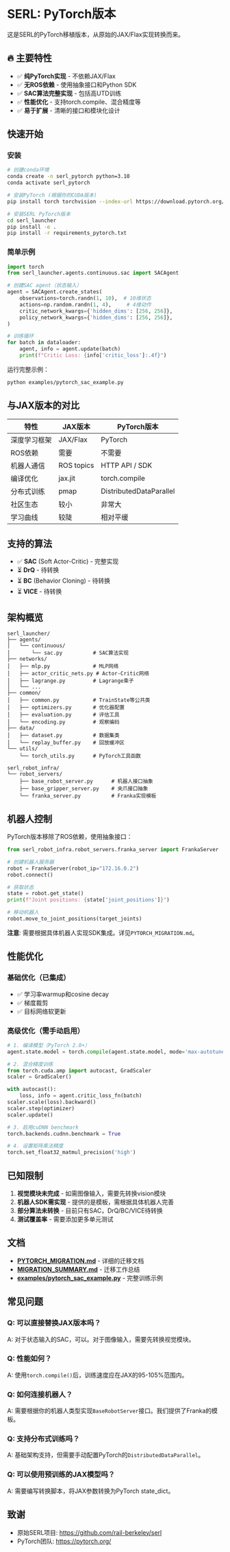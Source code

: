# SERL: PyTorch版本

这是SERL的PyTorch移植版本，从原始的JAX/Flax实现转换而来。

## 🔥 主要特性

- ✅ **纯PyTorch实现** - 不依赖JAX/Flax
- ✅ **无ROS依赖** - 使用抽象接口和Python SDK
- ✅ **SAC算法完整实现** - 包括高UTD训练
- ✅ **性能优化** - 支持torch.compile、混合精度等
- ✅ **易于扩展** - 清晰的接口和模块化设计

## 快速开始

### 安装

```bash
# 创建conda环境
conda create -n serl_pytorch python=3.10
conda activate serl_pytorch

# 安装PyTorch (根据你的CUDA版本)
pip install torch torchvision --index-url https://download.pytorch.org/whl/cu118

# 安装SERL PyTorch版本
cd serl_launcher
pip install -e .
pip install -r requirements_pytorch.txt
```

### 简单示例

```python
import torch
from serl_launcher.agents.continuous.sac import SACAgent

# 创建SAC agent（状态输入）
agent = SACAgent.create_states(
    observations=torch.randn(1, 10),  # 10维状态
    actions=np.random.randn(1, 4),     # 4维动作
    critic_network_kwargs={'hidden_dims': [256, 256]},
    policy_network_kwargs={'hidden_dims': [256, 256]},
)

# 训练循环
for batch in dataloader:
    agent, info = agent.update(batch)
    print(f"Critic Loss: {info['critic_loss']:.4f}")
```

运行完整示例：
```bash
python examples/pytorch_sac_example.py
```

## 与JAX版本的对比

| 特性 | JAX版本 | PyTorch版本 |
|------|---------|------------|
| 深度学习框架 | JAX/Flax | PyTorch |
| ROS依赖 | 需要 | 不需要 |
| 机器人通信 | ROS topics | HTTP API / SDK |
| 编译优化 | jax.jit | torch.compile |
| 分布式训练 | pmap | DistributedDataParallel |
| 社区生态 | 较小 | 非常大 |
| 学习曲线 | 较陡 | 相对平缓 |

## 支持的算法

- ✅ **SAC** (Soft Actor-Critic) - 完整实现
- ⏳ **DrQ** - 待转换
- ⏳ **BC** (Behavior Cloning) - 待转换
- ⏳ **VICE** - 待转换

## 架构概览

```
serl_launcher/
├── agents/
│   └── continuous/
│       └── sac.py          # SAC算法实现
├── networks/
│   ├── mlp.py              # MLP网络
│   ├── actor_critic_nets.py # Actor-Critic网络
│   ├── lagrange.py         # Lagrange乘子
│   └── ...
├── common/
│   ├── common.py           # TrainState等公共类
│   ├── optimizers.py       # 优化器配置
│   ├── evaluation.py       # 评估工具
│   └── encoding.py         # 观察编码
├── data/
│   ├── dataset.py          # 数据集类
│   └── replay_buffer.py    # 回放缓冲区
└── utils/
    └── torch_utils.py      # PyTorch工具函数

serl_robot_infra/
└── robot_servers/
    ├── base_robot_server.py      # 机器人接口抽象
    ├── base_gripper_server.py    # 夹爪接口抽象
    └── franka_server.py          # Franka实现模板
```

## 机器人控制

PyTorch版本移除了ROS依赖，使用抽象接口：

```python
from serl_robot_infra.robot_servers.franka_server import FrankaServer

# 创建机器人服务器
robot = FrankaServer(robot_ip="172.16.0.2")
robot.connect()

# 获取状态
state = robot.get_state()
print(f"Joint positions: {state['joint_positions']}")

# 移动机器人
robot.move_to_joint_positions(target_joints)
```

**注意**: 需要根据具体机器人实现SDK集成。详见`PYTORCH_MIGRATION.md`。

## 性能优化

### 基础优化（已集成）
- ✅ 学习率warmup和cosine decay
- ✅ 梯度裁剪
- ✅ 目标网络软更新

### 高级优化（需手动启用）

```python
# 1. 编译模型（PyTorch 2.0+）
agent.state.model = torch.compile(agent.state.model, mode='max-autotune')

# 2. 混合精度训练
from torch.cuda.amp import autocast, GradScaler
scaler = GradScaler()

with autocast():
    loss, info = agent.critic_loss_fn(batch)
scaler.scale(loss).backward()
scaler.step(optimizer)
scaler.update()

# 3. 启用cuDNN benchmark
torch.backends.cudnn.benchmark = True

# 4. 设置矩阵乘法精度
torch.set_float32_matmul_precision('high')
```

## 已知限制

1. **视觉模块未完成** - 如需图像输入，需要先转换vision模块
2. **机器人SDK需实现** - 提供的是模板，需根据具体机器人完善
3. **部分算法未转换** - 目前只有SAC，DrQ/BC/VICE待转换
4. **测试覆盖率** - 需要添加更多单元测试

## 文档

- **[PYTORCH_MIGRATION.md](./PYTORCH_MIGRATION.md)** - 详细的迁移文档
- **[MIGRATION_SUMMARY.md](./MIGRATION_SUMMARY.md)** - 迁移工作总结
- **[examples/pytorch_sac_example.py](./examples/pytorch_sac_example.py)** - 完整训练示例

## 常见问题

### Q: 可以直接替换JAX版本吗？
A: 对于状态输入的SAC，可以。对于图像输入，需要先转换视觉模块。

### Q: 性能如何？
A: 使用`torch.compile()`后，训练速度应在JAX的95-105%范围内。

### Q: 如何连接机器人？
A: 需要根据你的机器人类型实现`BaseRobotServer`接口。我们提供了Franka的模板。

### Q: 支持分布式训练吗？
A: 基础架构支持，但需要手动配置PyTorch的`DistributedDataParallel`。

### Q: 可以使用预训练的JAX模型吗？
A: 需要编写转换脚本，将JAX参数转换为PyTorch state_dict。


## 致谢

- 原始SERL项目: https://github.com/rail-berkeley/serl
- PyTorch团队: https://pytorch.org/


